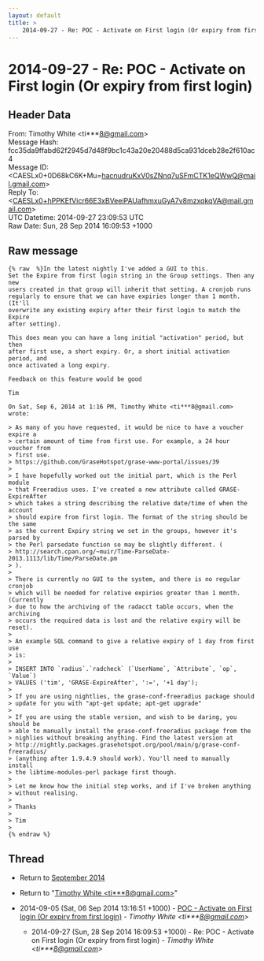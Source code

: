 ```yaml
---
layout: default
title: >
    2014-09-27 - Re: POC - Activate on First login (Or expiry from first login)
---
```


# 2014-09-27 - Re: POC - Activate on First login (Or expiry from first login)

## Header Data

From: Timothy White \<ti***8@gmail.com\><br>
Message Hash: fcc35da9ffabd62f2945d7d48f9bc1c43a20e20488d5ca931dceb28e2f610ac4<br>
Message ID: \<CAESLx0+0D68kC6K+Mu=hacnudruKxV0sZNnq7uSFmCTK1eQWwQ@mail.gmail.com\><br>
Reply To: \<CAESLx0+hPPKEfVicr66E3xBVeeiPAUafhmxuGyA7v8mzxqkqVA@mail.gmail.com\><br>
UTC Datetime: 2014-09-27 23:09:53 UTC<br>
Raw Date: Sun, 28 Sep 2014 16:09:53 +1000<br>

## Raw message

```
{% raw  %}In the latest nightly I've added a GUI to this.
Set the Expire from first login string in the Group settings. Then any new
users created in that group will inherit that setting. A cronjob runs
regularly to ensure that we can have expiries longer than 1 month. (It'll
overwrite any existing expiry after their first login to match the Expire
after setting).

This does mean you can have a long initial "activation" period, but then
after first use, a short expiry. Or, a short initial activation period, and
once activated a long expiry.

Feedback on this feature would be good

Tim

On Sat, Sep 6, 2014 at 1:16 PM, Timothy White <ti***8@gmail.com> wrote:

> As many of you have requested, it would be nice to have a voucher expire a
> certain amount of time from first use. For example, a 24 hour voucher from
> first use.
> https://github.com/GraseHotspot/grase-www-portal/issues/39
>
> I have hopefully worked out the initial part, which is the Perl module
> that Freeradius uses. I've created a new attribute called GRASE-ExpireAfter
> which takes a string describing the relative date/time of when the account
> should expire from first login. The format of the string should be the same
> as the current Expiry string we set in the groups, however it's parsed by
> the Perl parsedate function so may be slightly different. (
> http://search.cpan.org/~muir/Time-ParseDate-2013.1113/lib/Time/ParseDate.pm
> ).
>
> There is currently no GUI to the system, and there is no regular cronjob
> which will be needed for relative expiries greater than 1 month. (Currently
> due to how the archiving of the radacct table occurs, when the archiving
> occurs the required data is lost and the relative expiry will be reset).
>
> An example SQL command to give a relative expiry of 1 day from first use
> is:
>
> INSERT INTO `radius`.`radcheck` (`UserName`, `Attribute`, `op`, `Value`)
> VALUES ('tim', 'GRASE-ExpireAfter', ':=', '+1 day');
>
> If you are using nightlies, the grase-conf-freeradius package should
> update for you with "apt-get update; apt-get upgrade"
>
> If you are using the stable version, and wish to be daring, you should be
> able to manually install the grase-conf-freeradius package from the
> nighlies without breaking anything. Find the latest version at
> http://nightly.packages.grasehotspot.org/pool/main/g/grase-conf-freeradius/
> (anything after 1.9.4.9 should work). You'll need to manually install
> the libtime-modules-perl package first though.
>
> Let me know how the initial step works, and if I've broken anything
> without realising.
>
> Thanks
>
> Tim
>
{% endraw %}
```

## Thread

+ Return to [September 2014](/archive/2014/09)

+ Return to "[Timothy White <ti***8<span>@</span>gmail.com>](/authors/ti___8_at_gmail_com)"

+ 2014-09-05 (Sat, 06 Sep 2014 13:16:51 +1000) - [POC - Activate on First login (Or expiry from first login)](/archive/2014/09/03a0b49ea49c42f28248ee5530afb272ed22e66d5b624bd89134704678b2b646) - _Timothy White \<ti***8@gmail.com\>_
  + 2014-09-27 (Sun, 28 Sep 2014 16:09:53 +1000) - Re: POC - Activate on First login (Or expiry from first login) - _Timothy White \<ti***8@gmail.com\>_

